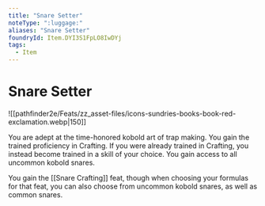 ```yaml
---
title: "Snare Setter"
noteType: ":luggage:"
aliases: "Snare Setter"
foundryId: Item.DYI3S1FpLO8IwDYj
tags:
  - Item
---
```


# Snare Setter
![[pathfinder2e/Feats/zz_asset-files/icons-sundries-books-book-red-exclamation.webp|150]]

You are adept at the time-honored kobold art of trap making. You gain the trained proficiency in Crafting. If you were already trained in Crafting, you instead become trained in a skill of your choice. You gain access to all uncommon kobold snares.

You gain the [[Snare Crafting]] feat, though when choosing your formulas for that feat, you can also choose from uncommon kobold snares, as well as common snares.
